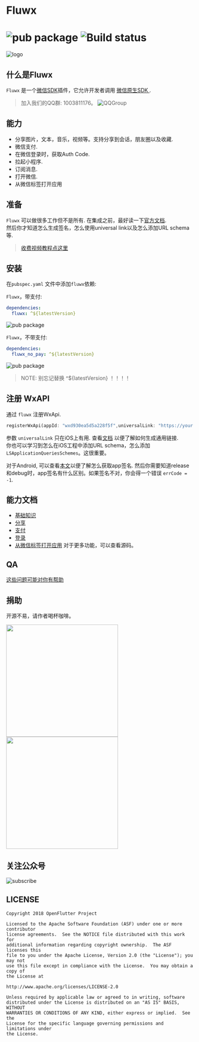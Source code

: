 # Fluwx
![pub package](https://img.shields.io/pub/v/fluwx.svg)
![Build status](https://github.com/OpenFlutter/fluwx/actions/workflows/build_test.yml/badge.svg)
======

![logo](https://gitee.com/OpenFlutter/resoures-repository/raw/master/fluwx/fluwx_logo.png)

## 什么是Fluwx
`Fluwx` 是一个[微信SDK](https://developers.weixin.qq.com/doc/oplatform/Mobile_App/Resource_Center_Homepage.html)插件，它允许开发者调用
[微信原生SDK ](https://developers.weixin.qq.com/doc/oplatform/Mobile_App/Resource_Center_Homepage.html).

> 加入我们的QQ群: 1003811176。
![QQGroup](https://gitee.com/OpenFlutter/resoures-repository/raw/master/common/flutter.png)

## 能力

- 分享图片，文本，音乐，视频等。支持分享到会话，朋友圈以及收藏.
- 微信支付.
- 在微信登录时，获取Auth Code.
- 拉起小程序.
- 订阅消息.
- 打开微信.
- 从微信标签打开应用

## 准备

`Fluwx` 可以做很多工作但不是所有. 在集成之前，最好读一下[官方文档](https://open.weixin.qq.com/cgi-bin/showdocument?action=dir_list&t=resource/res_list&verify=1).  
 然后你才知道怎么生成签名，怎么使用universal link以及怎么添加URL schema等.

> [收费视频教程点这里](https://study.163.com/course/introduction.htm?share=2&shareId=480000001896427&courseId=1209174838&_trace_c_p_k2_=e72467dc0df540579287a8ea996344a4)
>
## 安装

在`pubspec.yaml` 文件中添加`fluwx`依赖:

`Fluwx`，带支付:

```yaml
dependencies:
  fluwx: ^${latestVersion}
```
![pub package](https://img.shields.io/pub/v/fluwx.svg)

`Fluwx`，不带支付:

```yaml
dependencies:
  fluwx_no_pay: ^${latestVersion}
```

![pub package](https://img.shields.io/pub/v/fluwx_no_pay.svg)

> NOTE: 别忘记替换 ^${latestVersion} ！！！！

## 注册 WxAPI

通过 `fluwx` 注册WxApi.

```dart
registerWxApi(appId: "wxd930ea5d5a228f5f",universalLink: "https://your.univerallink.com/link/");
```

参数 `universalLink` 只在iOS上有用. 查看[文档](https://developers.weixin.qq.com/doc/oplatform/Mobile_App/Access_Guide/iOS.html) 以便了解如何生成通用链接.  
 你也可以学习到怎么在iOS工程中添加URL schema，怎么添加`LSApplicationQueriesSchemes`。这很重要。

对于Android, 可以查看[本文](https://developers.weixin.qq.com/doc/oplatform/Downloads/Android_Resource.html)以便了解怎么获取app签名.
然后你需要知道release和debug时，app签名有什么区别。如果签名不对，你会得一个错误 `errCode = -1`.

## 能力文档

- [基础知识](./doc/BASIC_KNOWLEDGE_CN.md)
- [分享](./doc/SHARE_CN.md)
- [支付](./doc/PAYMENT_CN.md)
- [登录](./doc/AUTH_CN.md)
- [从微信标签打开应用](./doc/LAUNCH_APP_FROM_H5_CN.md)
对于更多功能，可以查看源码。

## QA

[这些问题可能对你有帮助](./doc/QA_CN.md)

## 捐助
开源不易，请作者喝杯咖啡。

<img src="https://gitee.com/OpenFlutter/resoures-repository/raw/master/common/wx.jpeg" height="300">  <img src="https://gitee.com/OpenFlutter/resoures-repository/raw/master/common/ali.jpeg" height="300">

## 关注公众号
![subscribe](https://gitee.com/OpenFlutter/resoures-repository/raw/master/fluwx/wx_subscription.png)

## LICENSE

    Copyright 2018 OpenFlutter Project

    Licensed to the Apache Software Foundation (ASF) under one or more contributor
    license agreements.  See the NOTICE file distributed with this work for
    additional information regarding copyright ownership.  The ASF licenses this
    file to you under the Apache License, Version 2.0 (the "License"); you may not
    use this file except in compliance with the License.  You may obtain a copy of
    the License at

    http://www.apache.org/licenses/LICENSE-2.0

    Unless required by applicable law or agreed to in writing, software
    distributed under the License is distributed on an "AS IS" BASIS, WITHOUT
    WARRANTIES OR CONDITIONS OF ANY KIND, either express or implied.  See the
    License for the specific language governing permissions and limitations under
    the License.





